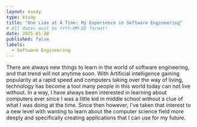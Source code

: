 ```yaml
---
layout: essay
type: essay
title: "One Line at A Time: My Experience in Software Engineering"
# All dates must be YYYY-MM-DD format!
date: 2025-01-28
published: false
labels:
  - Software Engineering
---
```


There are always new things to learn in the world of software engineering, and that trend will not anytime soon. With Artificial intelligence gaining popularity at a rapid speed and computers taking over the way of living, technology has become a tool many people in this world today can not live without. In a way, I have always been interested in learning about computers ever since I was a little kid in middle school without a clue of what I was doing at the time. Since then however, I've taken that interest to a new level with wanting to learn about the computer science field more deeply and specifically creating applications that I can use for my future.
